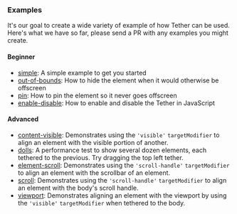 ### Examples

It's our goal to create a wide variety of example of how Tether
can be used.  Here's what we have so far, please send a PR with
any examples you might create.

#### Beginner

- [simple](../../examples/simple): A simple example to get you started
- [out-of-bounds](../../examples/out-of-bounds): How to hide the element when it would
otherwise be offscreen
- [pin](../../examples/pin): How to pin the element so it never goes offscreen
- [enable-disable](../../examples/enable-disable): How to enable and disable the Tether
in JavaScript

#### Advanced

- [content-visible](../../examples/content-visible): Demonstrates using the `'visible'`
`targetModifier` to align an element with the visible portion of another.
- [dolls](../../examples/dolls): A performance test to show several dozen elements,
each tethered to the previous.  Try dragging the top left tether.
- [element-scroll](../../examples/element-scroll): Demonstrates using the `'scroll-handle'`
`targetModifier` to align an element with the scrollbar of an element.
- [scroll](../../examples/scroll): Demonstrates using the `'scroll-handle'` `targetModifier`
to align an element with the body's scroll handle.
- [viewport](../../examples/viewport): Demonstrates aligning an element with the
viewport by using the `'visible'` `targetModifier` when tethered to the body.
